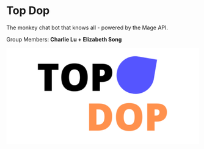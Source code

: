 # Top Dop
The monkey chat bot that knows all - powered by the Mage API.

Group Members: **Charlie Lu + Elizabeth Song**

![top-dop](/public/static/images/newBanner.png)